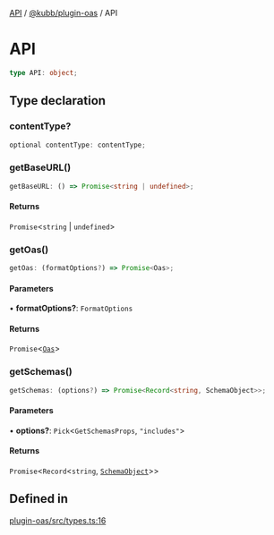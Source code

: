 [API](../../../packages.md) / [@kubb/plugin-oas](../index.md) / API

# API

```ts
type API: object;
```

## Type declaration

### contentType?

```ts
optional contentType: contentType;
```

### getBaseURL()

```ts
getBaseURL: () => Promise<string | undefined>;
```

#### Returns

`Promise`\<`string` \| `undefined`\>

### getOas()

```ts
getOas: (formatOptions?) => Promise<Oas>;
```

#### Parameters

• **formatOptions?**: `FormatOptions`

#### Returns

`Promise`\<[`Oas`](../../oas/classes/Oas.md)\>

### getSchemas()

```ts
getSchemas: (options?) => Promise<Record<string, SchemaObject>>;
```

#### Parameters

• **options?**: `Pick`\<`GetSchemasProps`, `"includes"`\>

#### Returns

`Promise`\<`Record`\<`string`, [`SchemaObject`](../../oas/type-aliases/SchemaObject.md)\>\>

## Defined in

[plugin-oas/src/types.ts:16](https://github.com/kubb-project/kubb/blob/7f30045af96d8c89b6cda0a30f7535f095a0cb45/packages/plugin-oas/src/types.ts#L16)
